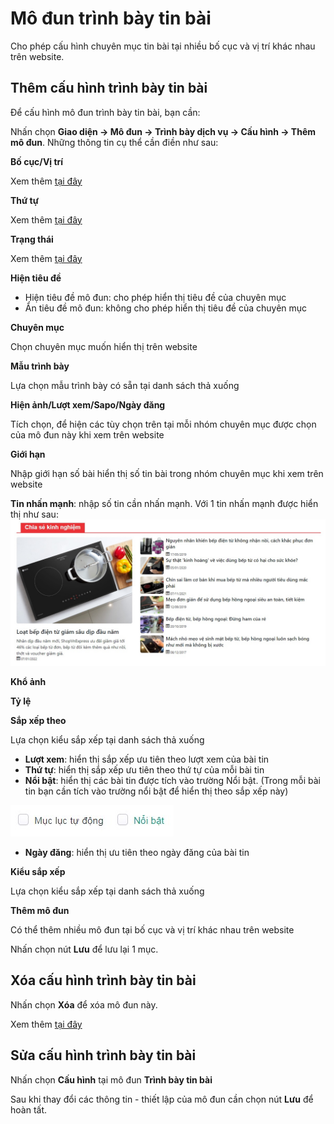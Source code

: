 
# Mô đun trình bày tin bài

Cho phép cấu hình chuyên mục tin bài tại nhiều bố cục và vị trí khác nhau trên website.

## Thêm cấu hình trình bày tin bài

Để cấu hình mô đun trình bày tin bài, bạn cần:

Nhấn chọn **Giao diện -> Mô đun -> Trình bày dịch vụ -> Cấu hình -> Thêm mô đun**. Những thông tin cụ thể cần điền như sau:

**Bố cục/Vị trí**

Xem thêm [tại đây](https://mkmate.osd.vn/docs/common/logic#b%E1%BB%91-c%E1%BB%A5c-v%C3%A0-v%E1%BB%8B-tr%C3%AD)

**Thứ tự**

Xem thêm [tại đây](https://mkmate.osd.vn/docs/common/logic/#th%E1%BB%A9-t%E1%BB%B1-s%E1%BA%AFp-x%E1%BA%BFp-l%C3%A0-s%E1%BB%91-ch%E1%BB%89-%C4%91%E1%BB%8Bnh)

**Trạng thái**

Xem thêm [tại đây](https://mkmate.osd.vn/docs/common/logic#tr%E1%BA%A1ng-th%C3%A1i-v%C3%A0-xu%E1%BA%A5t-b%E1%BA%A3n)

**Hiện tiêu đề**

- Hiện tiêu đề mô đun: cho phép hiển thị tiêu đề của chuyên mục
- Ẩn tiêu đề mô đun: không cho phép hiển thị tiêu đề của chuyên mục

**Chuyên mục**

Chọn chuyên mục muốn hiển thị trên website

**Mẫu trình bày**

Lựa chọn mẫu trình bày có sẵn tại danh sách thả xuống

**Hiện ảnh/Lượt xem/Sapo/Ngày đăng**

Tích chọn, để hiện các tùy chọn trên tại mỗi nhóm chuyên mục được chọn của mô đun này khi xem trên website

**Giới hạn**

Nhập giới hạn số bài hiển thị số tin bài trong nhóm chuyên mục khi xem trên website

**Tin nhấn mạnh**: nhập số tin cần nhấn mạnh. Với 1 tin nhấn mạnh được hiển thị như sau:
![trinh-bay-tin-bai-1.jpg (71 KB)](img/trinh-bay-tin-bai-1.jpg)

**Khổ ảnh**

**Tỷ lệ**

**Sắp xếp theo**

Lựa chọn kiểu sắp xếp tại danh sách thả xuống

- **Lượt xem**: hiển thị sắp xếp ưu tiên theo lượt xem của bài tin
- **Thứ tự**: hiển thị sắp xếp ưu tiên theo thứ tự của mỗi bài tin
- **Nổi bật**: hiển thị các bài tin được tích vào trường Nổi bật. (Trong mỗi bài tin bạn cần tích vào trường nổi bật để hiển thị theo sắp xếp này)

![trinh-bay-tin-bai.jpg (71 KB)](img/trinh-bay-tin-bai.jpg)

- **Ngày đăng**: hiển thị ưu tiên theo ngày đăng của bài tin

**Kiểu sắp xếp**

Lựa chọn kiểu sắp xếp tại danh sách thả xuống

**Thêm mô đun**

Có thể thêm nhiều mô đun tại bố cục và vị trí khác nhau trên website

Nhấn chọn nút **Lưu** để lưu lại 1 mục.

## Xóa cấu hình trình bày tin bài

Nhấn chọn **Xóa** để xóa mô đun này.

Xem thêm [tại đây](https://mkmate.osd.vn/docs/common/logic#x%C3%B3a-c%C3%A1c-m%E1%BB%A5c-c%C3%A1c-th%C3%A0nh-ph%E1%BA%A7n-th%C3%B4ng-tin)

## Sửa cấu hình trình bày tin bài

Nhấn chọn **Cấu hình** tại mô đun **Trình bày tin bài**

Sau khi thay đổi các thông tin - thiết lập của mô đun cần chọn nút **Lưu** để hoàn tất.
